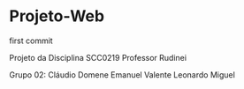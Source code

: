 # Projeto-Web
first commit

Projeto da Disciplina SCC0219
Professor Rudinei

Grupo 02:
Cláudio Domene
Emanuel Valente
Leonardo Miguel
